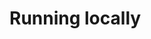 <script setup>
  import { data } from '../../versions.data'
  const { version } = data
</script>

# Running locally
